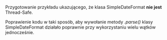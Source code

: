 Przygotowanie przykładu ukazującego, że klasa SimpleDateFormat **nie jest** Thread-Safe.

Poprawienie kodu w taki sposób, aby wywołanie metody *.parse()* klasy SimpleDateFormat działało poprawnie przy wykorzystaniu wielu wątków jednocześnie.


